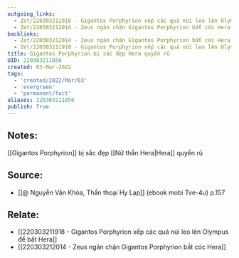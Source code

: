 ```yaml
---
outgoing_links:
  - Zet/220303211918 - Gigantos Porphyrion xếp các quá núi leo lên Olympus để bắt Hera
  - Zet/220303212014 - Zeus ngăn chặn Gigantos Porphyrion bắt cóc Hera
backlinks:
  - Zet/220303212014 - Zeus ngăn chặn Gigantos Porphyrion bắt cóc Hera
  - Zet/220303211918 - Gigantos Porphyrion xếp các quá núi leo lên Olympus để bắt Hera
title: Gigantos Porphyrion bị sắc đẹp Hera quyến rũ
UID: 220303211856
created: 03-Mar-2022
tags:
  - 'created/2022/Mar/03'
  - 'evergreen'
  - 'permanent/fact'
aliases: 220303211856
publish: True
---
```

## Notes:
[[Gigantos Porphyrion]] bị sắc đẹp [[Nữ thần Hera|Hera]] quyến rũ

## Source:
- [[@ Nguyễn Văn Khỏa, Thần thoại Hy Lạp]] (ebook mobi Tve-4u) p.157

## Relate:
- [[220303211918 - Gigantos Porphyrion xếp các quá núi leo lên Olympus để bắt Hera]]
- [[220303212014 - Zeus ngăn chặn Gigantos Porphyrion bắt cóc Hera]]